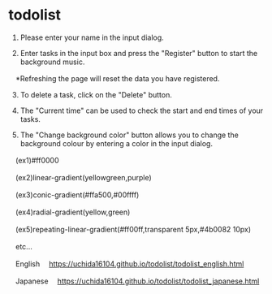 # todolist

1. Please enter your name in the input dialog.

2. Enter tasks in the input box and press the "Register" button to start the background music.

　*Refreshing the page will reset the data you have registered.

3. To delete a task, click on the "Delete" button.

4. The "Current time" can be used to check the start and end times of your tasks.

5. The "Change background color" button allows you to change the background colour by entering a color in the input dialog.

　(ex1)#ff0000

　(ex2)linear-gradient(yellowgreen,purple)

　(ex3)conic-gradient(#ffa500,#00ffff)

　(ex4)radial-gradient(yellow,green)

　(ex5)repeating-linear-gradient(#ff00ff,transparent 5px,#4b0082 10px)

　etc...


　English
　https://uchida16104.github.io/todolist/todolist_english.html

　Japanese
　https://uchida16104.github.io/todolist/todolist_japanese.html
 
